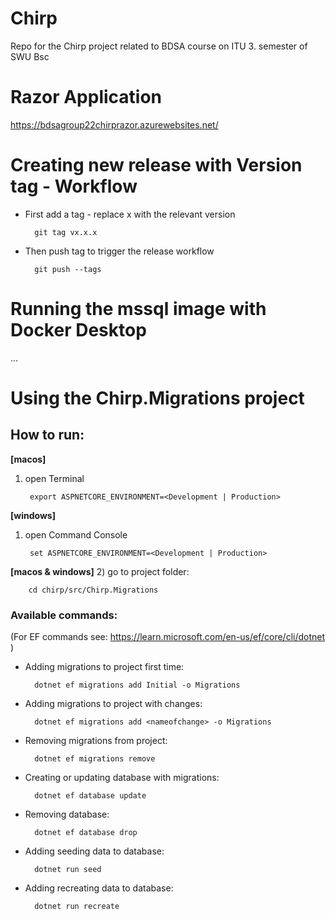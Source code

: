 # Chirp
Repo for the Chirp project related to BDSA course on ITU 3. semester of SWU Bsc

# Razor Application
https://bdsagroup22chirprazor.azurewebsites.net/

# Creating new release with Version tag - Workflow
* First add a tag - replace x with the relevant version

 		git tag vx.x.x

* Then push tag to trigger the release workflow

		git push --tags

# Running the mssql image with Docker Desktop
...

# Using the Chirp.Migrations project

## How to run:

**[macos]**
1) open Terminal

		export ASPNETCORE_ENVIRONMENT=<Development | Production>

**[windows]**
1) open Command Console
  
		set ASPNETCORE_ENVIRONMENT=<Development | Production>

**[macos & windows]**
2)   go to project folder:

    	cd chirp/src/Chirp.Migrations

### Available commands:
(For EF commands see: https://learn.microsoft.com/en-us/ef/core/cli/dotnet )

* Adding migrations to project first time:

    	dotnet ef migrations add Initial -o Migrations

* Adding migrations to project with changes:

    	dotnet ef migrations add <nameofchange> -o Migrations


* Removing migrations from project:

    	dotnet ef migrations remove


* Creating or updating database with migrations:

    	dotnet ef database update

* Removing database:

    	dotnet ef database drop


* Adding seeding data to database:

    	dotnet run seed	

* Adding recreating data to database:

    	dotnet run recreate

